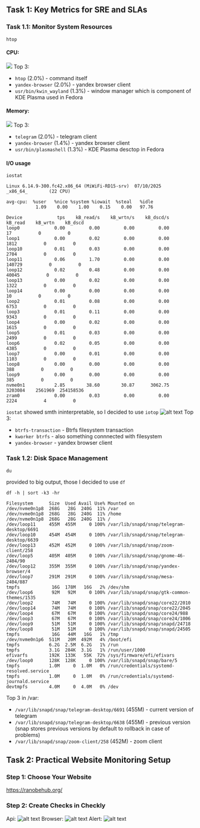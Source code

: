## Task 1: Key Metrics for SRE and SLAs

### Task 1.1: Monitor System Resources
```
htop
```

#### CPU:
![](cpu.png)
Top 3:
- `htop` (2.0%) - command itself
- `yandex-browser` (2.0%) - yandex browser client
- `usr/bin/kwin_wayland` (1.3%) - window manager which is component of KDE Plasma used in Fedora

#### Memory:
![](memory.png)
Top 3:
- `telegram` (2.0%) - telegram client
- `yandex-browser` (1.4%)  - yandex browser client
- `usr/bin/plasmashell` (1.3%) - KDE Plasma desctop in Fedora

#### I/O usage
```
iostat
```
```
Linux 6.14.9-300.fc42.x86_64 (MiWiFi-RD15-srv)  07/10/2025      _x86_64_        (22 CPU)

avg-cpu:  %user   %nice %system %iowait  %steal   %idle
           1.09    0.00    1.00    0.15    0.00   97.76

Device             tps    kB_read/s    kB_wrtn/s    kB_dscd/s    kB_read    kB_wrtn    kB_dscd
loop0             0.00         0.00         0.00         0.00         17          0          0
loop1             0.00         0.02         0.00         0.00       1812          0          0
loop10            0.01         0.03         0.00         0.00       2704          0          0
loop11            0.06         1.70         0.00         0.00     140729          0          0
loop12            0.02         0.48         0.00         0.00      40045          0          0
loop13            0.00         0.02         0.00         0.00       1322          0          0
loop14            0.00         0.00         0.00         0.00         10          0          0
loop2             0.01         0.08         0.00         0.00       6753          0          0
loop3             0.01         0.11         0.00         0.00       9343          0          0
loop4             0.00         0.02         0.00         0.00       1615          0          0
loop5             0.01         0.03         0.00         0.00       2499          0          0
loop6             0.02         0.05         0.00         0.00       4385          0          0
loop7             0.00         0.01         0.00         0.00       1103          0          0
loop8             0.00         0.00         0.00         0.00        388          0          0
loop9             0.00         0.00         0.00         0.00        385          0          0
nvme0n1           2.85        38.60        30.87      3062.75    3203084    2561969  254158536
zram0             0.00         0.03         0.00         0.00       2224          4          0
```

`iostat` showed smth ininterpretable, so I decided to use `iotop`
![alt text](io.png)
Top 3:
- `btrfs-transaction` - Btrfs filesystem transaction
- `kworker btrfs` - also something connnected with filesystem
- `yandex-browser` - yandex browser client

### Task 1.2: Disk Space Management
```
du
```
provided to big output, those I decided to use `df`

```
df -h | sort -k3 -hr
```
```
Filesystem      Size  Used Avail Use% Mounted on
/dev/nvme0n1p8  268G   28G  240G  11% /var
/dev/nvme0n1p8  268G   28G  240G  11% /home
/dev/nvme0n1p8  268G   28G  240G  11% /
/dev/loop11     455M  455M     0 100% /var/lib/snapd/snap/telegram-desktop/6691
/dev/loop10     454M  454M     0 100% /var/lib/snapd/snap/telegram-desktop/6639
/dev/loop13     452M  452M     0 100% /var/lib/snapd/snap/zoom-client/258
/dev/loop5      405M  405M     0 100% /var/lib/snapd/snap/gnome-46-2404/90
/dev/loop12     355M  355M     0 100% /var/lib/snapd/snap/yandex-browser/4
/dev/loop7      291M  291M     0 100% /var/lib/snapd/snap/mesa-2404/887
tmpfs            16G  178M   16G   2% /dev/shm
/dev/loop6       92M   92M     0 100% /var/lib/snapd/snap/gtk-common-themes/1535
/dev/loop2       74M   74M     0 100% /var/lib/snapd/snap/core22/2010
/dev/loop14      74M   74M     0 100% /var/lib/snapd/snap/core22/2045
/dev/loop4       67M   67M     0 100% /var/lib/snapd/snap/core24/988
/dev/loop3       67M   67M     0 100% /var/lib/snapd/snap/core24/1006
/dev/loop9       51M   51M     0 100% /var/lib/snapd/snap/snapd/24718
/dev/loop8       51M   51M     0 100% /var/lib/snapd/snap/snapd/24505
tmpfs            16G   44M   16G   1% /tmp
/dev/nvme0n1p6  511M   20M  492M   4% /boot/efi
tmpfs           6.2G  2.5M  6.2G   1% /run
tmpfs           3.1G  284K  3.1G   1% /run/user/1000
efivarfs        192K  133K   55K  72% /sys/firmware/efi/efivars
/dev/loop0      128K  128K     0 100% /var/lib/snapd/snap/bare/5
tmpfs           1.0M     0  1.0M   0% /run/credentials/systemd-resolved.service
tmpfs           1.0M     0  1.0M   0% /run/credentials/systemd-journald.service
devtmpfs        4.0M     0  4.0M   0% /dev

```
Top 3 in /var:
- `/var/lib/snapd/snap/telegram-desktop/6691` (455M) - current version of telegram
- `/var/lib/snapd/snap/telegram-desktop/6638` (455M) - previous version (snap stores previous versions by default to rollback in case of problems)
- `/var/lib/snapd/snap/zoom-client/258` (452M) - zoom client

## Task 2: Practical Website Monitoring Setup

### Step 1: Choose Your Website
https://ranobehub.org/

### Step 2: Create Checks in Checkly
Api:
![alt text](api.png)
Browser:
![alt text](browser.png)
Alert:
![alt text](alert.png)